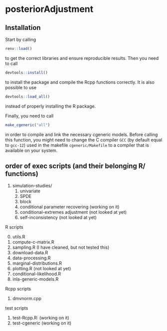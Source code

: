 # posteriorAdjustment

## Installation

Start by calling 
```r
renv::load()
```
to get the correct libraries and ensure reproducible results. Then you need to call
```r
devtools::install()
```
to install the package and compile the Rcpp functions correctly. It is also possible to use
```r
devtools::load_all()
```
instead of properly installing the R package.

Finally, you need to call
```r
make_cgeneric("all")
```
in order to compile and link the necessary cgeneric models. Before calling this function, you might
need to change the C compiler `GCC` (by default equal to `gcc-12`) used in the makefile
`cgeneric/Makefile` to a compiler that is available on your system.

## order of exec scripts (and their belonging R/ functions)

1. simulation-studies/
   1. univariate
   2. SPDE
   3. block
   4. conditional parameter recovering (working on it)
   5. conditional-extremes adjustment (not looked at yet)
   6. self-inconsistency (not looked at yet)

R scripts

0. utils.R
1. compute-c-matrix.R
2. sampling.R (I have cleaned, but not tested this)
3. download-data.R
4. data-processing.R
5. marginal-distributions.R
6. plotting.R (not looked at yet)
7. conditional-likelihood.R
8. inla-generic-models.R

Rcpp scripts
1. dmvnorm.cpp

test scripts
1. test-Rcpp.R: (working on it)
2. test-cgeneric (working on it)

